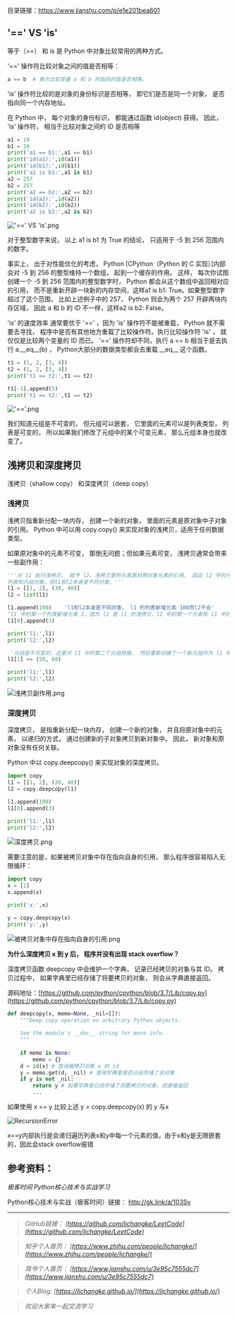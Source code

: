 目录链接：https://www.jianshu.com/p/e1e201bea601

## '==' VS 'is'

等于（==） 和 is 是 Python 中对象比较常用的两种方式。

'==' 操作符比较对象之间的值是否相等：

```python
a == b  # 表示比较变量 a 和 b 所指向的值是否相等。
```
 'is' 操作符比较的是对象的身份标识是否相等， 即它们是否是同一个对象， 是否指向同一个内存地址。

在 Python 中， 每个对象的身份标识， 都能通过函数 id(object) 获得。 因此， 'is' 操作符， 相当于比较对象之间的 ID 是否相等

```python
a1 = 10
b1 = 10
print('a1 == b1:',a1 == b1)
print('id(a1):',id(a1))
print('id(b1):',id(b1))
print('a1 is b1:',a1 is b1)
a2 = 257
b2 = 257
print('a2 == b2:',a2 == b2)
print('id(a2):',id(a2))
print('id(b2):',id(b2))
print('a2 is b2:',a2 is b2)
```
!['==' VS 'is'.png](https://upload-images.jianshu.io/upload_images/16846478-fc8c253a49ae61ba.png?imageMogr2/auto-orient/strip%7CimageView2/2/w/1240)

对于整型数字来说， 以上 a1 is b1 为 True 的结论， 只适用于 -5 到 256 范围内的数字。 

事实上， 出于对性能优化的考虑， Python [CPython（Python 的 C 实现）]内部会对 -5 到 256 的整型维持一个数组， 起到一个缓存的作用。 这样， 每次你试图创建一个 -5 到 256 范围内的整型数字时， Python 都会从这个数组中返回相对应的引用， 而不是重新开辟一块新的内存空间，这样a1 is b1: True。如果整型数字超过了这个范围， 比如上述例子中的 257， Python 则会为两个 257 开辟两块内存区域， 因此 a 和 b 的 ID 不一样，这样a2 is b2: False。

'is' 的速度效率 通常要优于 '==' ，因为 'is' 操作符不能被重载， Python 就不需要去寻找， 程序中是否有其他地方重载了比较操作符。执行比较操作符 'is' ， 就仅仅是比较两个变量的 ID 而已。 '==' 操作符却不同，执行 a == b 相当于是去执行 a.\_\_eq\_\_(b) ， Python大部分的数据类型都会去重载 \_\_eq\_\_ 这个函数。

```python
t1 = (1, 2, [3, 4])
t2 = (1, 2, [3, 4])
print('t1 == t2:',t1 == t2)

t1[-1].append(5)
print('t1 == t2:',t1 == t2)
```
!['=='.png](https://upload-images.jianshu.io/upload_images/16846478-ded4a1c411bc798a.png?imageMogr2/auto-orient/strip%7CimageView2/2/w/1240)

我们知道元组是不可变的， 但元组可以嵌套， 它里面的元素可以是列表类型， 列表是可变的， 所以如果我们修改了元组中的某个可变元素， 那么元组本身也就改变了。

## 浅拷贝和深度拷贝

浅拷贝（shallow copy） 和深度拷贝（deep copy）

### 浅拷贝 

浅拷贝指重新分配一块内存， 创建一个新的对象， 里面的元素是原对象中子对象的引用。
Python 中可以用 copy.copy() 来实现对象的浅拷贝，适用于任何数据类型。

如果原对象中的元素不可变， 那倒无问题；但如果元素可变， 浅拷贝通常会带来一些副作用：


```python
'''对 l1 执行浅拷贝， 赋予 l2。浅拷贝里的元素是对原对象元素的引用， 因此 l2 中的元素和 l1 指向同一个
列表和元组对象，但l1和l2本身是不同对象。'''
l1 = [[1, 2], (30, 40)]
l2 = list(l1)    

l1.append(100)    'l1和l2本身是不同对象， l1 的列表新增元素 100而l2不会'
'l1 中的第一个列表新增元素 3，因为 l2 是 l1 的浅拷贝，l2 中的第一个元素和 l1 中的第一个元素， 共同指向同一个列表，l2 中的第一个列表也会相对应的新增元素 3'
l1[0].append(3)   

print('l1:',l1)
print('l2:',l2)

 '元组是不可变的，这里对 l1 中的第二个元组拼接， 然后重新创建了一个新元组作为 l1 中的第二个元素，与l2的第二个元素不再是用一个对象的引用，操作后 l2 不变， l1 发生改变'
l1[1] += (50, 60)

print('l1:',l1)
print('l2:',l2)
```
![浅拷贝副作用.png](https://upload-images.jianshu.io/upload_images/16846478-5d49d02ff7f69439.png?imageMogr2/auto-orient/strip%7CimageView2/2/w/1240)


### 深度拷贝

深度拷贝， 是指重新分配一块内存， 创建一个新的对象， 并且将原对象中的元素， 以递归的方式， 通过创建新的子对象拷贝到新对象中。 因此， 新对象和原对象没有任何关联。

Python 中以 copy.deepcopy() 来实现对象的深度拷贝。
```python
import copy
l1 = [[1, 2], (30, 40)]
l2 = copy.deepcopy(l1)

l1.append(100)
l1[0].append(3)

print('l1:',l1)
print('l2:',l2)
```
![深度拷贝.png](https://upload-images.jianshu.io/upload_images/16846478-d2bf2c79fbf9a4ad.png?imageMogr2/auto-orient/strip%7CimageView2/2/w/1240)

需要注意的是，如果被拷贝对象中存在指向自身的引用， 那么程序很容易陷入无限循环：

```python
import copy
x = [1]
x.append(x)

print('x:',x)

y = copy.deepcopy(x)
print('y:',y)
```

![被拷贝对象中存在指向自身的引用.png](https://upload-images.jianshu.io/upload_images/16846478-8944b5b2d032e84e.png?imageMogr2/auto-orient/strip%7CimageView2/2/w/1240)

**为什么深度拷贝 x 到 y 后， 程序并没有出现 stack overflow？**

深度拷贝函数 deepcopy 中会维护⼀个字典， 记录已经拷⻉的对象与其 ID。 拷贝过程中， 如果字典里已经存储了将要拷贝的对象， 则会从字典直接返回。

源码地址：[https://github.com/python/cpython/blob/3.7/Lib/copy.py](https://github.com/python/cpython/blob/3.7/Lib/copy.py)

```python
def deepcopy(x, memo=None, _nil=[]):
    """Deep copy operation on arbitrary Python objects.
    	
	See the module's __doc__ string for more info.
	"""
	
    if memo is None:
        memo = {}
    d = id(x) # 查询被拷贝对象 x 的 id
	y = memo.get(d, _nil) # 查询字典里是否已经存储了该对象
	if y is not _nil:
	    return y # 如果字典里已经存储了将要拷贝的对象，则直接返回
        ...    
```

如果使用 x == y 比较上述 y = copy.deepcopy(x) 的 y 与x

![RecursionError](https://upload-images.jianshu.io/upload_images/16846478-4bc4f5668b354921.png?imageMogr2/auto-orient/strip%7CimageView2/2/w/1240)


x==y内部执行是会递归遍历列表x和y中每一个元素的值，由于x和y是无限嵌套的，因此会stack overflow报错

## 参考资料：

*极客时间 Python核心技术与实战学习*

Python核心技术与实战（极客时间）链接：
http://gk.link/a/103Sv

----
>*GitHub链接：*
>*[https://github.com/lichangke/LeetCode](https://github.com/lichangke/LeetCode)*

>*知乎个人首页：*
>*[https://www.zhihu.com/people/lichangke/](https://www.zhihu.com/people/lichangke/)*

>*简书个人首页：*
>*[https://www.jianshu.com/u/3e95c7555dc7](https://www.jianshu.com/u/3e95c7555dc7)*

>*个人Blog:*
>*[https://lichangke.github.io/](https://lichangke.github.io/)*

>*欢迎大家来一起交流学习*
